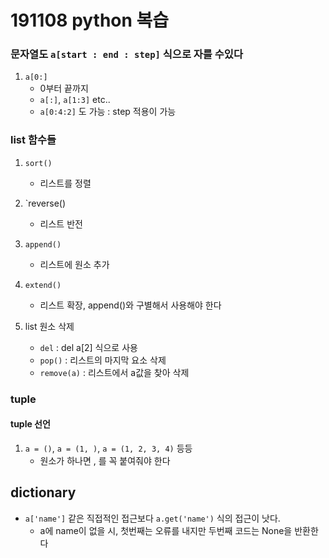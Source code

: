 # 191108 python 복습



### 문자열도 `a[start : end : step]` 식으로 자를 수있다

1.  `a[0:]`		
	- 0부터 끝까지
	- `a[:]`, `a[1:3]` etc..
	- `a[0:4:2]` 도 가능 	: step 적용이 가능


### list 함수들
1.  `sort()`		
	-  리스트를 정렬	
2.  `reverse()		
	- 리스트 반전
3.  `append()`		
	- 리스트에 원소 추가
4.  `extend()`		
	- 리스트 확장, append()와 구별해서 사용해야 한다
5. list 원소 삭제

	- `del` 		: del a[2] 식으로 사용
	- `pop()`		: 리스트의 마지막 요소 삭제
	- `remove(a)`		: 리스트에서 a값을 찾아 삭제

### tuple

#### tuple 선언
1.  `a = ()`, `a = (1, )`, `a = (1, 2, 3, 4)` 등등
	* 원소가 하나면 , 를 꼭 붙여줘야 한다

## dictionary
- `a['name']` 같은 직접적인 접근보다 `a.get('name')` 식의 접근이 낫다.
	* a에 name이 없을 시, 첫번째는 오류를 내지만 두번째 코드는 None을 반환한다







